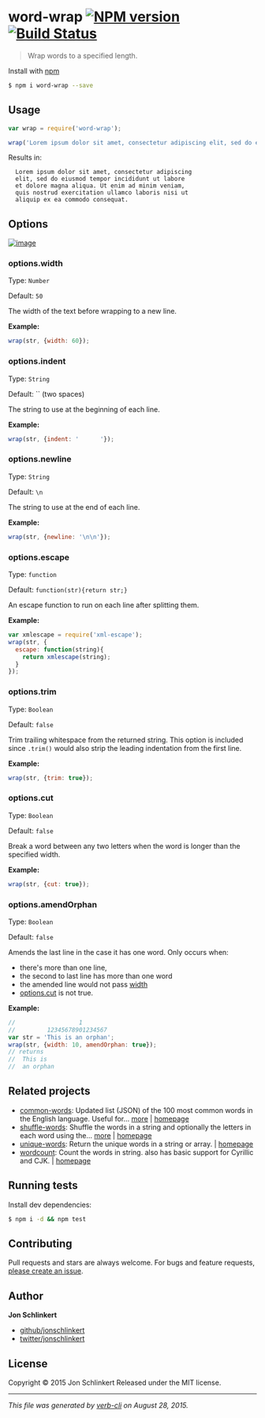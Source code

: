 # word-wrap [![NPM version](https://badge.fury.io/js/word-wrap.svg)](http://badge.fury.io/js/word-wrap)  [![Build Status](https://travis-ci.org/jonschlinkert/word-wrap.svg)](https://travis-ci.org/jonschlinkert/word-wrap)

> Wrap words to a specified length.

Install with [npm](https://www.npmjs.com/)

```sh
$ npm i word-wrap --save
```

## Usage

```js
var wrap = require('word-wrap');

wrap('Lorem ipsum dolor sit amet, consectetur adipiscing elit, sed do eiusmod tempor incididunt ut labore et dolore magna aliqua. Ut enim ad minim veniam, quis nostrud exercitation ullamco laboris nisi ut aliquip ex ea commodo consequat.');
```

Results in:

```
  Lorem ipsum dolor sit amet, consectetur adipiscing
  elit, sed do eiusmod tempor incididunt ut labore
  et dolore magna aliqua. Ut enim ad minim veniam,
  quis nostrud exercitation ullamco laboris nisi ut
  aliquip ex ea commodo consequat.
```

## Options

[![image](https://cloud.githubusercontent.com/assets/383994/6543728/7a381c08-c4f6-11e4-8b7d-b6ba197569c9.png)](https://www.npmjs.com/)

### options.width

Type: `Number`

Default: `50`

The width of the text before wrapping to a new line.

**Example:**

```js
wrap(str, {width: 60});
```

### options.indent

Type: `String`

Default: `` (two spaces)

The string to use at the beginning of each line.

**Example:**

```js
wrap(str, {indent: '      '});
```

### options.newline

Type: `String`

Default: `\n`

The string to use at the end of each line.

**Example:**

```js
wrap(str, {newline: '\n\n'});
```

### options.escape

Type: `function`

Default: `function(str){return str;}`

An escape function to run on each line after splitting them.

**Example:**

```js
var xmlescape = require('xml-escape');
wrap(str, {
  escape: function(string){
    return xmlescape(string);
  }
});
```

### options.trim

Type: `Boolean`

Default: `false`

Trim trailing whitespace from the returned string. This option is included since `.trim()` would also strip the leading indentation from the first line.

**Example:**

```js
wrap(str, {trim: true});
```

### options.cut

Type: `Boolean`

Default: `false`

Break a word between any two letters when the word is longer than the specified width.

**Example:**

```js
wrap(str, {cut: true});
```

### options.amendOrphan

Type: `Boolean`

Default: `false`

Amends the last line in the case it has one word.  Only occurs when:
 - there's more than one line,
 - the second to last line has more than one word
 - the amended line would not pass [width](#options.width)
 - [options.cut](#options.cut) is not true.

**Example:**

```js
//                  1
//         12345678901234567
var str = 'This is an orphan';
wrap(str, {width: 10, amendOrphan: true});
// returns
//  This is
//  an orphan
```

## Related projects

* [common-words](https://www.npmjs.com/package/common-words): Updated list (JSON) of the 100 most common words in the English language. Useful for… [more](https://www.npmjs.com/package/common-words) | [homepage](https://github.com/jonschlinkert/common-words)
* [shuffle-words](https://www.npmjs.com/package/shuffle-words): Shuffle the words in a string and optionally the letters in each word using the… [more](https://www.npmjs.com/package/shuffle-words) | [homepage](https://github.com/jonschlinkert/shuffle-words)
* [unique-words](https://www.npmjs.com/package/unique-words): Return the unique words in a string or array. | [homepage](https://github.com/jonschlinkert/unique-words)
* [wordcount](https://www.npmjs.com/package/wordcount): Count the words in string. also has basic support for Cyrillic and CJK. | [homepage](https://github.com/jonschlinkert/wordcount)

## Running tests

Install dev dependencies:

```sh
$ npm i -d && npm test
```

## Contributing

Pull requests and stars are always welcome. For bugs and feature requests, [please create an issue](https://github.com/jonschlinkert/word-wrap/issues/new).

## Author

**Jon Schlinkert**

+ [github/jonschlinkert](https://github.com/jonschlinkert)
+ [twitter/jonschlinkert](http://twitter.com/jonschlinkert)

## License

Copyright © 2015 Jon Schlinkert
Released under the MIT license.

***

_This file was generated by [verb-cli](https://github.com/assemble/verb-cli) on August 28, 2015._
